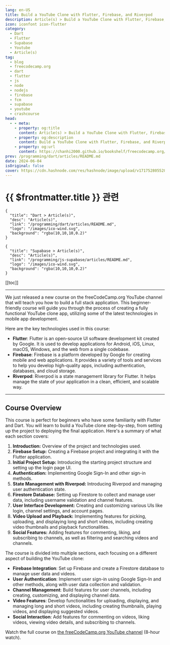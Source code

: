 ```yaml
---
lang: en-US
title: Build a YouTube Clone with Flutter, Firebase, and Riverpod
description: Article(s) > Build a YouTube Clone with Flutter, Firebase, and Riverpod
icon: iconfont icon-flutter
category: 
  - Dart
  - Flutter
  - Supabase
  - Youtube
  - Article(s)
tag: 
  - blog
  - freecodecamp.org
  - dart
  - flutter
  - js
  - node
  - nodejs
  - firebase
  - fcm
  - supabase
  - youtube
  - crashcourse
head:
  - - meta:
    - property: og:title
      content: Article(s) > Build a YouTube Clone with Flutter, Firebase, and Riverpod
    - property: og:description
      content: Build a YouTube Clone with Flutter, Firebase, and Riverpod
    - property: og:url
      content: https://chanhi2000.github.io/bookshelf/freecodecamp.org/build-a-youtube-clone-with-flutter-firebase-and-riverpod.html
prev: /programming/dart/articles/README.md
date: 2024-06-04
isOriginal: false
cover: https://cdn.hashnode.com/res/hashnode/image/upload/v1717528055287/2d275515-89ff-4385-bde1-611eff506f94.png
---
```


# {{ $frontmatter.title }} 관련

```component VPCard
{
  "title": "Dart > Article(s)",
  "desc": "Article(s)",
  "link": "/programming/dart/articles/README.md",
  "logo": "/images/ico-wind.svg",
  "background": "rgba(10,10,10,0.2)"
}
```

```component VPCard
{
  "title": "Supabase > Article(s)",
  "desc": "Article(s)",
  "link": "/programming/js-supabase/articles/README.md",
  "logo": "/images/ico-wind.svg",
  "background": "rgba(10,10,10,0.2)"
}
```

[[toc]]

---

<SiteInfo
  name="Build a YouTube Clone with Flutter, Firebase, and Riverpod"
  desc="We just released a new course on the freeCodeCamp.org YouTube channel that will teach you how to build a full stack application. This beginner-friendly course will guide you through the process of creating a fully functional YouTube clone app, utiliz..."
  url="https://freecodecamp.org/news/build-a-youtube-clone-with-flutter-firebase-and-riverpod/"
  logo="https://cdn.freecodecamp.org/universal/favicons/favicon.ico"
  preview="https://cdn.hashnode.com/res/hashnode/image/upload/v1717528055287/2d275515-89ff-4385-bde1-611eff506f94.png"/>

We just released a new course on the freeCodeCamp.org YouTube channel that will teach you how to build a full stack application. This beginner-friendly course will guide you through the process of creating a fully functional YouTube clone app, utilizing some of the latest technologies in mobile app development.

Here are the key technologies used in this course:

- **Flutter**: Flutter is an open-source UI software development kit created by Google. It is used to develop applications for Android, iOS, Linux, macOS, Windows, and the web from a single codebase.
- **Firebase**: Firebase is a platform developed by Google for creating mobile and web applications. It provides a variety of tools and services to help you develop high-quality apps, including authentication, databases, and cloud storage.
- **Riverpod**: Riverpod is a state management library for Flutter. It helps manage the state of your application in a clean, efficient, and scalable way.

---

## Course Overview

This course is perfect for beginners who have some familiarity with Flutter and Dart. You will learn to build a YouTube clone step-by-step, from setting up the project to deploying the final application. Here's a summary of what each section covers:

1. **Introduction:** Overview of the project and technologies used.
2. **Firebase Setup:** Creating a Firebase project and integrating it with the Flutter application.
3. **Initial Project Setup:** Introducing the starting project structure and setting up the login page UI.
4. **Authentication:** Implementing Google Sign-In and other sign-in methods.
5. **State Management with Riverpod:** Introducing Riverpod and managing user authentication state.
6. **Firestore Database:** Setting up Firestore to collect and manage user data, including username validation and channel features.
7. **User Interface Development:** Creating and customizing various UIs like login, channel settings, and account pages.
8. **Video Upload and Playback:** Implementing features for picking, uploading, and displaying long and short videos, including creating video thumbnails and playback functionalities.
9. **Social Features:** Adding features for commenting, liking, and subscribing to channels, as well as filtering and searching videos and channels.

The course is divided into multiple sections, each focusing on a different aspect of building the YouTube clone:

- **Firebase Integration**: Set up Firebase and create a Firestore database to manage user data and videos.
- **User Authentication**: Implement user sign-in using Google Sign-In and other methods, along with user data collection and validation.
- **Channel Management**: Build features for user channels, including creating, customizing, and displaying channel data.
- **Video Features**: Develop functionalities for uploading, displaying, and managing long and short videos, including creating thumbnails, playing videos, and displaying suggested videos.
- **Social Interaction**: Add features for commenting on videos, liking videos, viewing video details, and subscribing to channels.

Watch the full course on [<FontIcon icon="fa-brands fa-youtube"/>the freeCodeCamp.org YouTube channel](https://youtu.be/NEYcKvwbW-w) (8-hour watch).

<VidStack src="youtube/NEYcKvwbW-w" />

